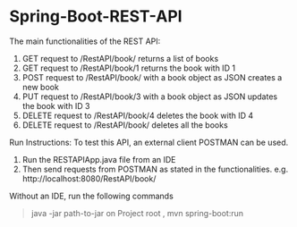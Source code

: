 # Spring-Boot-REST-API
The main functionalities of the REST API:

1. GET request to /RestAPI/book/ returns a list of books
2. GET request to /RestAPI/book/1 returns the book with ID 1
3. POST request to /RestAPI/book/ with a book object as JSON creates a new book
4. PUT request to /RestAPI/book/3 with a book object as JSON updates the book with ID 3
5. DELETE request to /RestAPI/book/4 deletes the book with ID 4
6. DELETE request to /RestAPI/book/ deletes all the books

Run Instructions:
To test this API, an external client POSTMAN can be used.

1. Run the RESTAPIApp.java file from an IDE
2. Then send requests from POSTMAN as stated in the functionalities.
e.g. http://localhost:8080/RestAPI/book/

Without an IDE, run the following commands
> java -jar path-to-jar
> on Project root , mvn spring-boot:run
